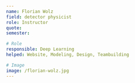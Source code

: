 ```yaml
---
name: Florian Wolz 
field: detector physicist
role: Instructor
quote: 
semester: 

# Role
responsible: Deep Learning 
helped: Website, Modeling, Design, Teambuilding 

# Image
image: /florian-wolz.jpg
---
```

